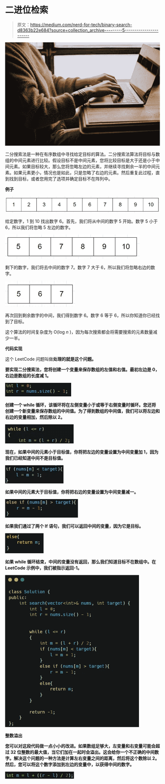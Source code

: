 # 二进位检索

> 原文：<https://medium.com/nerd-for-tech/binary-search-d8363b22e684?source=collection_archive---------5----------------------->

![](img/8257dc19fd9659b2d3f8b09c00d63103.png)

二分搜索法是一种在有序数组中寻找给定目标的算法。二分搜索法算法将目标与数组的中间元素进行比较。假设目标不是中间元素，您将比较目标是大于还是小于中间元素。如果目标较大，那么您将忽略左边的元素，并继续寻找剩余一半的中间元素。如果元素更小，情况也是如此，只是忽略了右边的元素。然后重复此过程，直到找到目标，或者您用完了选项并确定目标不在阵列中。

**例子**

![](img/d97a3d1d3ce45e7992647d310333bcf3.png)

给定数字，1 到 10 找出数字 6。首先，我们将从中间的数字 5 开始。数字 5 小于 6，所以我们将忽略 5 左边的数字。

![](img/db71c60936a3a4c6ac0e4883be7930fe.png)

剩下的数字，我们将去中间的数字 7。数字 7 大于 6，所以我们将忽略右边的数字。

![](img/41dd5d675721762c615318ee09b830da.png)

再次回到剩余数字的中间，我们得到数字 6。数字 6 等于 6，所以你知道你已经找到了目标。

这个算法的时间复杂度为 O(log *n* )，因为每次搜索都会将需要搜索的元素数量减少一半。

**代码实现**

这个 LeetCode 问题叫做[](https://leetcode.com/problems/binary-search/)****处理的就是这个问题。****

****要实现二分搜索法，您将创建一个变量来保存数组的左值和右值。最初左边是 0，右边是数组的长度减 1。****

****![](img/1b7435da16076e3e3a7f6a9a4054dc4a.png)****

****创建一个 while 循环，该循环将在左侧变量小于或等于右侧变量时循环。您还将创建一个新变量来保存数组的中间值。为了得到数组的中间值，我们可以将左边和右边的变量相加，然后除以 2。****

****![](img/3c5d56646de7db5e797a830a5845d443.png)****

****现在，如果中间的元素小于目标值，你将把左边的变量设置为中间变量加 1，因为我们已经知道中间不是目标值。****

****![](img/c2af77244d3222295429b934e760b544.png)****

****如果中间的元素大于目标值，你将把右边的变量设置为中间变量减一。****

****![](img/90a6adcdbe843d2e480118ba54a1a18f.png)****

****如果我们通过了两个 If 语句，我们可以返回中间的变量，因为它是目标。****

****![](img/581560da241d8f1549ca77eb68ab3f11.png)****

****如果 while 循环结束，中间的变量没有返回，那么我们知道目标不在数组中。在 LeetCode 示例中，我们被指示返回-1。****

****![](img/ddba64d3146025996838b3dd881877a8.png)****

******整数溢出******

****您可以对这段代码做一点小小的改进。如果数组足够大，左变量和右变量可能会超过 32 位整数的最大值，当它们加在一起时会溢出。这会给你一个不正确的中间数字。解决这个问题的一种方法是计算左右变量之间的距离，然后将这个数除以 2。然后，您可以将这个数字添加到左边的变量中，以获得中间的数字。****

****![](img/b5814ea5c9437ab8168070704371f0d6.png)****